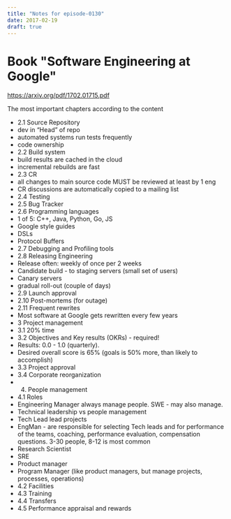 ```yaml
---
title: "Notes for episode-0130"
date: 2017-02-19
draft: true
---
```


# Book "Software Engineering at Google"
https://arxiv.org/pdf/1702.01715.pdf

The most important chapters according to the content
- 2.1 Source Repository
- dev in “Head” of repo
- automated systems run tests frequently
- code ownership
- 2.2 Build system
- build results are cached in the cloud
- incremental rebuilds are fast
- 2.3 CR
- all changes to main source code MUST be reviewed at least by 1 eng
- CR discussions are automatically copied to a mailing list
- 2.4 Testing
- 2.5 Bug Tracker
- 2.6 Programming languages
- 1 of 5: C++, Java, Python, Go, JS
- Google style guides
- DSLs
- Protocol Buffers
- 2.7 Debugging and Profiling tools
- 2.8 Releasing Engineering
- Release often: weekly of once per 2 weeks
- Candidate build - to staging servers (small set of users)
- Canary servers
- gradual roll-out (couple of days)
- 2.9 Launch approval
- 2.10 Post-mortems (for outage)
- 2.11 Frequent rewrites
- Most software at Google gets rewritten every few years
- 3 Project management
- 3.1 20% time
- 3.2 Objectives and Key results (OKRs) - required!
- Results: 0.0 - 1.0 (quarterly).
- Desired overall score is 65% (goals is 50% more, than likely to accomplish)
- 3.3 Project approval
- 3.4 Corporate reorganization
- 4. People management
- 4.1 Roles
- Engineering Manager always manage people. SWE - may also manage.
- Technical leadership vs people management
- Tech Lead lead projects
- EngMan - are responsible for selecting Tech leads and for performance of the teams, coaching, performance evaluation, compensation questions. 3-30 people, 8-12 is most common
- Research Scientist
- SRE
- Product manager
- Program Manager (like product managers, but manage projects, processes, operations)
- 4.2 Facilities
- 4.3 Training
- 4.4 Transfers
- 4.5 Performance appraisal and rewards
